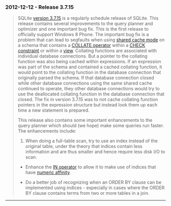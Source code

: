 ### 2012\-12\-12 \- Release 3\.7\.15


> SQLite [version 3\.7\.15](releaselog/3_7_15.html) is a regularly schedule release of SQLite. This
>  release contains several improvements to the query planner and optimizer
>  and one important bug fix. This is the first release to officially
>  support Windows 8 Phone.
>  The important bug fix is a problem that can lead to segfaults when using
>  [shared cache mode](sharedcache.html) on a schema that contains a [COLLATE operator](lang_expr.html#collateop) within
>  a [CHECK constraint](lang_createtable.html#ckconst) or within a [view](lang_createview.html). Collating functions are associated
>  with individual database connections. But a pointer to the collating function
>  was also being cached within expressions. If an expression was part of the
>  schema and contained a cached collating function, it would point to the
>  collating function in the database connection that originally parsed the
>  schema. If that database connection closed while other database
>  connections using the same shared cache continued to operate, they other
>  database connections would try to use the deallocated collating function
>  in the database connection that closed. The fix in version 3\.7\.15 was to
>  not cache collating function pointers in the expression structure but
>  instead look them up each time a new statement is prepared.
> 
> 
>  This release also contains some important enhancements to the query planner
>  which should (we hope) make some queries run faster. The enhancements
>  include:
> 
> 
>  1. When doing a full\-table scan, try to use an index instead of
>  the original table, under the theory that indices contain less information
>  and are thus smaller and hence require less disk I/O to scan.
> 
> 
> 
>  - Enhance the [IN operator](lang_expr.html#in_op) to allow it to make use of
>  indices that have [numeric affinity](datatype3.html#affinity).
> 
> 
> 
>  - Do a better job of recognizing when an ORDER BY clause can be
>  implemented using indices \- especially in cases where the ORDER BY clause
>  contains terms from two or more tables in a join.



---

